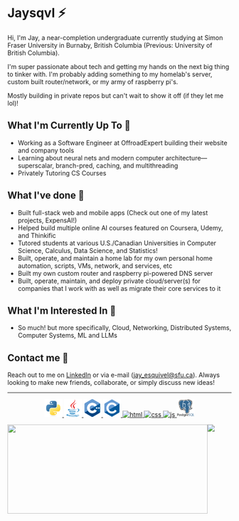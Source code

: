 # Jaysqvl ⚡

Hi, I'm Jay, a near-completion undergraduate currently studying at Simon Fraser University in Burnaby, British Columbia (Previous: University of British Columbia).

I'm super passionate about tech and getting my hands on the next big thing to tinker with. I'm probably adding something to my homelab's server, custom built router/network, or my army of raspberry pi's.

Mostly building in private repos but can't wait to show it off (if they let me lol)!

## What I'm Currently Up To 👷

- Working as a Software Engineer at OffroadExpert building their website and company tools
- Learning about neural nets and modern computer architecture—superscalar, branch-pred, caching, and multithreading
- Privately Tutoring CS Courses

## What I've done 🐣

- Built full-stack web and mobile apps (Check out one of my latest projects, ExpensAI!)
- Helped build multiple online AI courses featured on Coursera, Udemy, and Thinkific
- Tutored students at various U.S./Canadian Universities in Computer Science, Calculus, Data Science, and Statistics!
- Built, operate, and maintain a home lab for my own personal home automation, scripts, VMs, network, and services, etc
- Built my own custom router and raspberry pi-powered DNS server
- Built, operate, maintain, and deploy private cloud/server(s) for companies that I work with as well as migrate their core services to it

## What I'm Interested In 🏢

- So much! but more specifically, Cloud, Networking, Distributed Systems, Computer Systems, ML and LLMs

## Contact me 📠

Reach out to me on [LinkedIn](https://www.linkedin.com/in/jaysqvl/) or via e-mail (jay_esquivel@sfu.ca). Always looking to make new friends, collaborate, or simply discuss new ideas!

---

<p align="center">
<a href="https://www.python.org" target="_blank" rel="noreferrer"> <img src="https://raw.githubusercontent.com/devicons/devicon/master/icons/python/python-original.svg" alt="python" width="40" height="40"/> </a> 
<a href="https://www.java.com" target="_blank" rel="noreferrer"> <img src="https://raw.githubusercontent.com/devicons/devicon/master/icons/java/java-original.svg" alt="java" width="40" height="40"/> </a>
<a href="https://www.w3schools.com/cpp/" target="_blank" rel="noreferrer"> <img src="https://raw.githubusercontent.com/devicons/devicon/master/icons/cplusplus/cplusplus-original.svg" alt="cplusplus" width="40" height="40"/> </a>
<a href="https://www.cprogramming.com/" target="_blank" rel="noreferrer"> <img src="https://raw.githubusercontent.com/devicons/devicon/master/icons/c/c-original.svg" alt="c" width="40" height="40"/> </a>
<a href="https://html.spec.whatwg.org/multipage/" target="_blank" rel="noreferrer"> <img src="https://cdn.jsdelivr.net/gh/devicons/devicon/icons/html5/html5-original-wordmark.svg" alt="html" width="40" height="40"/> </a> 
<a href="https://www.w3.org/Style/CSS/Overview.en.html" target="_blank" rel="noreferrer"> <img src="https://cdn.jsdelivr.net/gh/devicons/devicon/icons/css3/css3-original-wordmark.svg" alt="css" width="40" height="40"/> </a> 
<a href="https://www.javascript.com/" target="_blank" rel="noreferrer"> <img src="https://cdn.jsdelivr.net/gh/devicons/devicon/icons/javascript/javascript-original.svg" alt="js" width="40" height="40"/> </a>
<a href="https://www.postgresql.org" target="_blank" rel="noreferrer"> <img src="https://raw.githubusercontent.com/devicons/devicon/master/icons/postgresql/postgresql-original-wordmark.svg" alt="postgresql" width="40" height="40"/> </a> </p>

<div style="display: flex; flex-direction: row;" align="center">
 <img class="img" src="https://github-readme-stats-liard-sigma.vercel.app/api?username=jaysqvl&custom_title=Jays&nbsp;Activity&show_icons=true&count_private=true&theme=dark" width="450" height="200"/>
 <img class="img" src="https://github-readme-stats-liard-sigma.vercel.app/api/top-langs/?username=jaysqvl&hide_title=true&theme=dark&langs_count=10&layout=compact&exclude_repo=cs221,cs213" />
</div>
